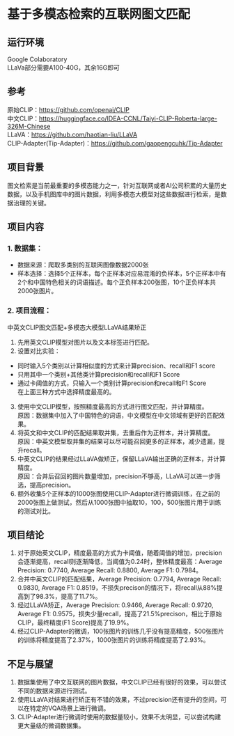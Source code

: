 # 基于多模态检索的互联网图文匹配
## 运行环境
Google Colaboratory  
LLaVa部分需要A100-40G，其余16G即可
## 参考
原始CLIP：https://github.com/openai/CLIP  
中文CLIP：https://huggingface.co/IDEA-CCNL/Taiyi-CLIP-Roberta-large-326M-Chinese  
LLaVA：https://github.com/haotian-liu/LLaVA  
CLIP-Adapter(Tip-Adapter)：https://github.com/gaopengcuhk/Tip-Adapter  
## 项目背景
图文检索是当前最重要的多模态能力之一，针对互联网或者AI公司积累的大量历史数据，以及手机图库中的图片数据，利用多模态大模型对这些数据进行检索，是数据治理的关键。
## 项目内容
### 1. 数据集：
- 数据来源：爬取多类别的互联网图像数据2000张
- 样本选择：选择5个正样本，每个正样本对应易混淆的负样本，5个正样本中有2个和中国特色相关的词语描述。每个正负样本200张图，10个正负样本共2000张图片。
### 2. 项目流程：
中英文CLIP图文匹配+多模态大模型LLaVA结果矫正
1. 先用英文CLIP模型对图片以及文本标签进行匹配。  
2. 设置对比实验：
- 同时输入5个类别以计算相似度的方式来计算precision、recall和F1 score
- 只用其中一个类别+其他类计算precision和recall和F1 Score
- 通过卡阈值的方式，只输入一个类别计算precision和recall和F1 Score  
在上面三种方式中选择精度最高的。
3. 使用中文CLIP模型，按照精度最高的方式进行图文匹配，并计算精度。  
原因：数据集中加入了中国特色的词语，中文模型在中文领域有更好的匹配效果。
4. 将英文和中文CLIP的匹配结果取并集，去重后作为正样本，并计算精度。  
原因：中英文模型取并集的结果可以尽可能召回更多的正样本，减少遗漏，提升recall。  
5. 中英文CLIP的结果经过LLaVA做矫正，保留LLaVA输出正确的正样本，并计算精度。  
原因：合并后召回的图片数量增加，precision不够高，LLaVA可以进一步筛选，提高precision。
6. 额外收集5个正样本的1000张图使用CLIP-Adapter进行微调训练，在之前的2000张图上做测试，然后从1000张图中抽取10，100，500张图片用于训练的测试对比。
## 项目结论
1. 对于原始英文CLIP，精度最高的方式为卡阈值，随着阈值的增加，precision会逐渐提高，recall则逐渐降低，当阈值为0.24时，整体精度最高：Average Precision: 0.7740, Average Recall: 0.8800, Average F1: 0.7984。
2. 合并中英文CLIP的匹配结果，Average Precision: 0.7794, Average Recall: 0.9830, Average F1: 0.8519，不损失precison的情况下，将recall从88%提高到了98.3%，提高了11.7%。
3. 经过LLaVA矫正，Average Precision: 0.9466, Average Recall: 0.9720, Average F1: 0.9575，损失少量recall，提高了21.5%precison，相比于原始CLIP，最终精度(F1 Score)提高了19.9%。
4. 经过CLIP-Adapter的微调，100张图片的训练几乎没有提高精度，500张图片的训练将精度提高了2.37%，1000张图片的训练将精度提高了2.93%。
## 不足与展望
1. 数据集使用了中文互联网的图片数据，中文CLIP已经有很好的效果，可以尝试不同的数据来源进行测试。
2. 使用LLaVA对结果进行矫正有不错的效果，不过precision还有提升的空间，可以在特定的VQA场景上进行微调。
3. CLIP-Adapter进行微调时使用的数据量较小，效果不太明显，可以尝试构建更大量级的微调数据集。
